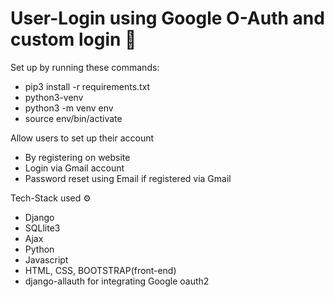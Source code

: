 # User-Login using Google O-Auth and custom login 📢

Set up by running these commands:
- pip3 install -r requirements.txt
- python3-venv
- python3 -m venv env
- source env/bin/activate

Allow users to set up their account
- By registering on website
- Login via Gmail account
- Password reset using Email if registered via Gmail

Tech-Stack used ⚙
 - Django
 - SQLlite3
 - Ajax
 - Python
 - Javascript
 - HTML, CSS, BOOTSTRAP(front-end)
 - django-allauth for integrating Google oauth2
